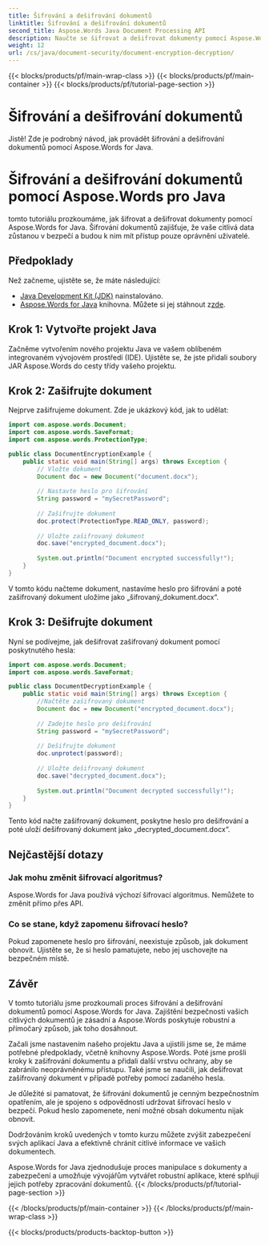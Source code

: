 ```yaml
---
title: Šifrování a dešifrování dokumentů
linktitle: Šifrování a dešifrování dokumentů
second_title: Aspose.Words Java Document Processing API
description: Naučte se šifrovat a dešifrovat dokumenty pomocí Aspose.Words for Java. Zabezpečte svá data efektivně pomocí podrobných pokynů a příkladů zdrojového kódu.
weight: 12
url: /cs/java/document-security/document-encryption-decryption/
---
```


{{< blocks/products/pf/main-wrap-class >}}
{{< blocks/products/pf/main-container >}}
{{< blocks/products/pf/tutorial-page-section >}}

# Šifrování a dešifrování dokumentů

Jistě! Zde je podrobný návod, jak provádět šifrování a dešifrování dokumentů pomocí Aspose.Words for Java.

# Šifrování a dešifrování dokumentů pomocí Aspose.Words pro Java

tomto tutoriálu prozkoumáme, jak šifrovat a dešifrovat dokumenty pomocí Aspose.Words for Java. Šifrování dokumentů zajišťuje, že vaše citlivá data zůstanou v bezpečí a budou k nim mít přístup pouze oprávnění uživatelé.

## Předpoklady

Než začneme, ujistěte se, že máte následující:

- [Java Development Kit (JDK)](https://www.oracle.com/java/technologies/javase-downloads.html) nainstalováno.
- [Aspose.Words for Java](https://products.aspose.com/words/java) knihovna. Můžete si jej stáhnout z[zde](https://downloads.aspose.com/words/java).

## Krok 1: Vytvořte projekt Java

Začněme vytvořením nového projektu Java ve vašem oblíbeném integrovaném vývojovém prostředí (IDE). Ujistěte se, že jste přidali soubory JAR Aspose.Words do cesty třídy vašeho projektu.

## Krok 2: Zašifrujte dokument

Nejprve zašifrujeme dokument. Zde je ukázkový kód, jak to udělat:

```java
import com.aspose.words.Document;
import com.aspose.words.SaveFormat;
import com.aspose.words.ProtectionType;

public class DocumentEncryptionExample {
    public static void main(String[] args) throws Exception {
        // Vložte dokument
        Document doc = new Document("document.docx");
        
        // Nastavte heslo pro šifrování
        String password = "mySecretPassword";
        
        // Zašifrujte dokument
        doc.protect(ProtectionType.READ_ONLY, password);
        
        // Uložte zašifrovaný dokument
        doc.save("encrypted_document.docx");
        
        System.out.println("Document encrypted successfully!");
    }
}
```

V tomto kódu načteme dokument, nastavíme heslo pro šifrování a poté zašifrovaný dokument uložíme jako „šifrovaný_dokument.docx“.

## Krok 3: Dešifrujte dokument

Nyní se podívejme, jak dešifrovat zašifrovaný dokument pomocí poskytnutého hesla:

```java
import com.aspose.words.Document;
import com.aspose.words.SaveFormat;

public class DocumentDecryptionExample {
    public static void main(String[] args) throws Exception {
        //Načtěte zašifrovaný dokument
        Document doc = new Document("encrypted_document.docx");
        
        // Zadejte heslo pro dešifrování
        String password = "mySecretPassword";
        
        // Dešifrujte dokument
        doc.unprotect(password);
        
        // Uložte dešifrovaný dokument
        doc.save("decrypted_document.docx");
        
        System.out.println("Document decrypted successfully!");
    }
}
```

Tento kód načte zašifrovaný dokument, poskytne heslo pro dešifrování a poté uloží dešifrovaný dokument jako „decrypted_document.docx“.

## Nejčastější dotazy

### Jak mohu změnit šifrovací algoritmus?
Aspose.Words for Java používá výchozí šifrovací algoritmus. Nemůžete to změnit přímo přes API.

### Co se stane, když zapomenu šifrovací heslo?
Pokud zapomenete heslo pro šifrování, neexistuje způsob, jak dokument obnovit. Ujistěte se, že si heslo pamatujete, nebo jej uschovejte na bezpečném místě.

## Závěr

V tomto tutoriálu jsme prozkoumali proces šifrování a dešifrování dokumentů pomocí Aspose.Words for Java. Zajištění bezpečnosti vašich citlivých dokumentů je zásadní a Aspose.Words poskytuje robustní a přímočarý způsob, jak toho dosáhnout.

Začali jsme nastavením našeho projektu Java a ujistili jsme se, že máme potřebné předpoklady, včetně knihovny Aspose.Words. Poté jsme prošli kroky k zašifrování dokumentu a přidali další vrstvu ochrany, aby se zabránilo neoprávněnému přístupu. Také jsme se naučili, jak dešifrovat zašifrovaný dokument v případě potřeby pomocí zadaného hesla.

Je důležité si pamatovat, že šifrování dokumentů je cenným bezpečnostním opatřením, ale je spojeno s odpovědností udržovat šifrovací heslo v bezpečí. Pokud heslo zapomenete, není možné obsah dokumentu nijak obnovit.

Dodržováním kroků uvedených v tomto kurzu můžete zvýšit zabezpečení svých aplikací Java a efektivně chránit citlivé informace ve vašich dokumentech.

Aspose.Words for Java zjednodušuje proces manipulace s dokumenty a zabezpečení a umožňuje vývojářům vytvářet robustní aplikace, které splňují jejich potřeby zpracování dokumentů.
{{< /blocks/products/pf/tutorial-page-section >}}

{{< /blocks/products/pf/main-container >}}
{{< /blocks/products/pf/main-wrap-class >}}

{{< blocks/products/products-backtop-button >}}
